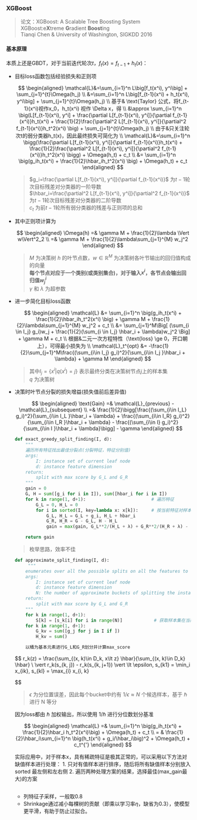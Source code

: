 ### XGBoost
> 论文：XGBoost: A Scalable Tree Boosting System  
> XGBoost:e**X**treme **G**radient **Boost**ing  
> Tianqi Chen & University of Washington, SIGKDD 2016

#### 基本原理
本质上还是GBDT，对于当前迭代轮次$t$，$f_t(x)=f_{t-1} + h_t(x)$：

- 目标loss函数包括经验损失和正则项

    $$
    \begin{aligned}
        \mathcal{L}&=\sum_{i=1}^n L\big[f_t(x^i), y^i\big] + \sum_{j=1}^{t}\Omega(h_j) \\
        &=\sum_{i=1}^n L\big[f_{t-1}(x^i) + h_t(x^i), y^i\big] + \sum_{j=1}^{t}\Omega(h_j) \\
        基于& \text{Taylor}  公式，将f_{t-1}(x^i)视作x_0，h_t(x^i) 视作 \Delta x，得 \\
        &\approx \sum_{i=1}^n \big(L[f_{t-1}(x^i), y^i] + \frac{\partial L[f_{t-1}(x^i), y^i]}{\partial f_{t-1}(x^i)}h_t(x^i) + \frac{1}{2}\frac{\partial^2 L[f_{t-1}(x^i), y^i]}{\partial^2 f_{t-1}(x^i)}h_t^2(x^i) \big) + \sum_{j=1}^{t}\Omega(h_j) \\ 
        由于&只关注轮次t的弱分类器h_t(x)，因此最终损失可简化为 \\
        \mathcal{L}&=\sum_{i=1}^n \bigg(\frac{\partial L[f_{t-1}(x^i), y^i]}{\partial f_{t-1}(x^i)}h_t(x^i) + \frac{1}{2}\frac{\partial^2 L[f_{t-1}(x^i), y^i]}{\partial^2 f_{t-1}(x^i)}h_t^2(x^i) \bigg) + \Omega(h_t) + c_t \\
        &= \sum_{i=1}^n \big(g_ih_t(x^i) +  \frac{1}{2}\hbar_ih_t^2(x^i) \big) + \Omega(h_t) + c_t 
    \end{aligned}
    $$

    > $g_i=\frac{\partial L[f_{t-1}(x^i), y^i]}{\partial f_{t-1}(x^i)}$ 为$t-1$轮次目标残差对分类器的一阶导数  
    > $\hbar_i=\frac{\partial^2 L[f_{t-1}(x^i), y^i]}{\partial^2 f_{t-1}(x^i)}$ 为$t-1$轮次目标残差对分类器的二阶导数    
    > $c_t$ 为前$t-1$轮所有弱分类器的残差与正则项的总和

- 其中正则项计算为

    $$
    \begin{aligned}
    \Omega(h) =& \gamma M + \frac{1}{2}\lambda \Vert w\Vert^2_2 \\
    =& \gamma M + \frac{1}{2}\lambda\sum_{j=1}^{M} w_j^2
    \end{aligned}
    $$
    > $M$ 为决策树 $h$ 的叶节点数，$w \in \mathbb{R}^M$ 为决策树各叶节输出的回归值构成的向量  
    > **每个节点对应于一个类别(或类别集合)，对于输入$x^i$，各节点会输出回归值$w^i_{j}$**  
    >  $\gamma$ 和 $\lambda$ 为超参数  

- 进一步简化目标loss函数

    $$
    \begin{aligned}
        \mathcal{L}  &= \sum_{i=1}^n \big(g_ih_t(x^i) +  \frac{1}{2}\hbar_ih_t^2(x^i) \big) + \gamma M + \frac{1}{2}\lambda\sum_{j=1}^{M} w_j^2 + c_t \\
        &= \sum_{j=1}^M\Big[ (\sum_{i \in I_j} g_i)w_j + \frac{1}{2}(\sum_{i \in I_j} \hbar_i + \lambda)w_j^2 \Big] + \gamma M + c_t  \\
        根据&二元一次方程特性（\text{loss} \ge 0，开口朝上），可得最小损失为 \\
        \mathcal{L}_t^{opt} &= -\frac{1}{2}\sum_{j=1}^M\frac{(\sum_{i\in I_j} g_i)^2}{\sum_{i\in I_j }\hbar_i + \lambda} + \gamma M
    \end{aligned}
    $$

    > 其中$I_j=\{x^i\vert q(x^i)=j\}$ 表示最终分类在决策树节点$j$上的样本集  
    > $q$ 为决策树

- 决策时叶节点分裂的损失增益(损失值前后差异值)  

    $$
    \begin{aligned}
        \text{Gain} =& \mathcal{L}_{previous} - \mathcal{L}_{subsequent} \\
        =& \frac{1}{2}\bigg[\frac{(\sum_{i\in I_L} g_i)^2}{\sum_{i\in I_L }\hbar_i + \lambda} + \frac{(\sum_{i\in I_R} g_i)^2}{\sum_{i\in I_R }\hbar_i + \lambda} - \frac{(\sum_{i\in I} g_i)^2}{\sum_{i\in I }\hbar_i + \lambda}\bigg] - \gamma
    \end{aligned}
    $$

    ```python title="exact_greedy_split_finding"
    def exact_greedy_split_finding(I, d):
        """
        遍历所有特征找出最佳分裂点(分裂特征，特征分别值)
        args:
            I: instance set of current leaf node
            d: instance feature dimension
        return:
            split with max score by G_L and G_R
        """
        gain = 0
        G, H = sum([g_i for i in I]), sum([hbar_i for i in I])
        for k in range(1, d+1):                         # 遍历特征
            G_L = 0, H_L = 0
            for i in sorted(I, key=lambda x: x[k]):     # 按当前特征对样本集排序
                G_L, H_L = G_L + g_i, H_L + hbar_i
                G_R, H_R = G - G_L, H - H_L
                gain = max(gain, G_L**2/(H_L + λ) + G_R**2/(H_R + λ) - G**2/(H + λ))

        return gain
    ```
    > 枚举思路，效率不佳

    ```python title="approximate_split_finding"
    def approximate_split_finding(I, d):
         """
        enumerates over all the possible splits on all the features to find the best split
        args:
            I: instance set of current leaf node
            d: instance feature dimension
            N: the number of approximate buckets of splitting the instance set on corresponding feature weight quantile
        return:
            split with max score by G_L and G_R
        """
        for k in range(1, d+1):
            S[k] = [s_k[i] for i in range(N)]            # 获取样本集在当前特征N等分的分位点
        for k in range(1, d+1):
            G_kv = sum([g_j for j in I if ])
            H_kv = sum()

        以桶为基本元素进行G_L和G_R划分并计算max_score
    ```

    $$
        r_k(z) = \frac{\sum_{(x, k)\in D_k, x\lt z} \hbar}{\sum_{(x, k)\in D_k} \hbar} \\
        \vert r_k(s_{k, j}) - r_k(s_{k, j+1}) \vert \lt \epsilon, s_{k1} = \min_i x_{ik}, s_{kl} = \max_{i} x_{i, k}
        
    $$

    > $\epsilon$ 为分位置误差，因此每个bucket中约有 $1/\epsilon\approx N$ 个候选样本，基于 $\hbar$ 进行 N 等分

    因为loss都由 $\hbar$ 加权输出，所以使用 $1/\hbar$ 进行分位数划分基准  

    $$
    \begin{aligned}
        \mathcal{L} =& \sum_{i=1}^n \big(g_ih_t(x^i) + \frac{1}{2}\hbar_i h_t^2(x^i)\big) + \Omega(h_t) + c_t \\
        = & \frac{1}{2}\hbar_i\sum_{i=1}^n \big(h_t(x^i) + g_i/\hbar_i\big)^2 + \Omega(h_t) + c_t^{'}
    \end{aligned}
    $$

    实际应用中，对于样本x，具有稀疏特征是极其正常的，可以采用以下方法对缺值样本进行处理：
      1. 只对有值样本进行排序，随后将所有缺值样本分别放入sorted 最左侧和左右侧
      2. 遍历两种处理方案的结果，选择最佳(max_gain最大)的方案
    
    ```python title="sparsity-aware_split_finding"
    
    ```

    - 列特征子采样，一般取0.8
    - Shrinkage通过减小每棵树的贡献（即乘以学习率$\eta$，缺省为0.3），使模型更平滑，有助于防止过拟合。